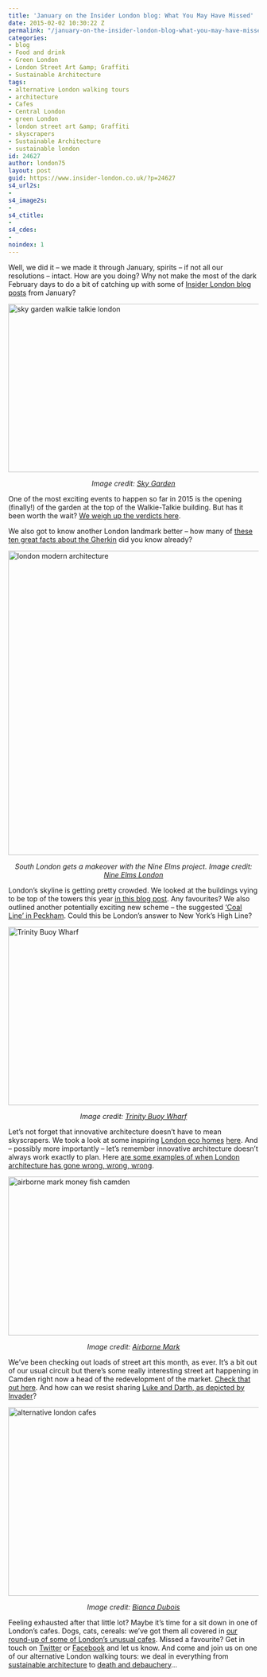 ```yaml
---
title: 'January on the Insider London blog: What You May Have Missed'
date: 2015-02-02 10:30:22 Z
permalink: "/january-on-the-insider-london-blog-what-you-may-have-missed/"
categories:
- blog
- Food and drink
- Green London
- London Street Art &amp; Graffiti
- Sustainable Architecture
tags:
- alternative London walking tours
- architecture
- Cafes
- Central London
- green London
- london street art &amp; Graffiti
- skyscrapers
- Sustainable Architecture
- sustainable london
id: 24627
author: london75
layout: post
guid: https://www.insider-london.co.uk/?p=24627
s4_url2s:
- 
s4_image2s:
- 
s4_ctitle:
- 
s4_cdes:
- 
noindex: 1
---
```


Well, we did it &#8211; we made it through January, spirits &#8211; if not all our resolutions &#8211; intact. How are you doing? Why not make the most of the dark February days to do a bit of catching up with some of <a href="https://www.insider-london.co.uk/blog/" target="_blank">Insider London blog posts</a> from January?

<img class="aligncenter wp-image-24455 size-full" src="/wp-content/uploads/2015/01/sky-garden.jpg" alt="sky garden walkie talkie london" width="569" height="339" />

<p style="text-align: center;">
  <em>Image credit: <a href="http://skygarden.london/sky-garden" target="_blank">Sky Garden</a></em>
</p>

One of the most exciting events to happen so far in 2015 is the opening (finally!) of the garden at the top of the Walkie-Talkie building. But has it been worth the wait? <a href="/the-opening-of-the-walkie-talkie-sky-garden/" target="_blank">We weigh up the verdicts here</a>.

We also got to know another London landmark better &#8211; how many of <a href="/the-gherkin-up-close-ten-great-facts/" target="_blank">these ten great facts about the Gherkin</a> did you know already?

<img class="aligncenter wp-image-24487 size-full" src="/wp-content/uploads/2014/12/ONE-1.jpg" alt="london modern architecture" width="569" height="613" />

<p style="text-align: center;">
  <em>South London gets a makeover with the Nine Elms project. Image credit: <a href="/londons-top-ten-skyscrapers-under-construction-in-2015/" target="_blank">Nine Elms London</a></em>
</p>

London&#8217;s skyline is getting pretty crowded. We looked at the buildings vying to be top of the towers this year <a href="/londons-top-ten-skyscrapers-under-construction-in-2015/" target="_blank">in this blog post</a>. Any favourites? We also outlined another potentially exciting new scheme &#8211; the suggested <a href="/the-peckham-coal-line-londons-own-high-line/" target="_blank">&#8216;Coal Line&#8217; in Peckham</a>. Could this be London&#8217;s answer to New York&#8217;s High Line?

<img class="aligncenter wp-image-24567 size-full" src="/wp-content/uploads/2015/01/BeFunky_container-city.jpg_mini.jpg" alt="Trinity Buoy Wharf" width="569" height="359" />

<p style="text-align: center;">
  <em>Image credit: <a href="http://www.trinitybuoywharf.com/" target="_blank">Trinity Buoy Wharf</a></em>
</p>

Let&#8217;s not forget that innovative architecture doesn&#8217;t have to mean skyscrapers. We took a look at some inspiring [London eco homes](/green-living-eco-homes-in-london/) <a href="/green-living-eco-homes-in-london/" target="_blank">here</a>. And &#8211; possibly more importantly &#8211; let&#8217;s remember innovative architecture doesn&#8217;t always work exactly to plan. Here <a href="/when-london-buildings-go-wrong/" target="_blank">are some examples of when London architecture has gone wrong, wrong, wrong</a>.

<img class="aligncenter wp-image-24578 size-full" src="/wp-content/uploads/2015/01/airborne-mark-camden.jpg" alt="airborne mark money fish camden" width="569" height="320" />

<p style="text-align: center;">
  <em>Image credit: <a href="http://airbornemark.com/blog" target="_blank">Airborne Mark</a></em>
</p>

We&#8217;ve been checking out loads of street art this month, as ever. It&#8217;s a bit out of our usual circuit but there&#8217;s some really interesting street art happening in Camden right now a head of the redevelopment of the market. <a href="/street-art-pictures-of-the-week-camden-market/" target="_blank">Check that out here</a>. And how can we resist sharing <a href="/street-art-pictures-of-the-week-eine-and-invaders-evolving-style/" target="_blank">Luke and Darth, as depicted by Invader</a>?

<img class="aligncenter wp-image-24527 size-full" src="/wp-content/uploads/2015/01/Cereal-killer-cafe.jpg" alt="alternative london cafes" width="569" height="380" />

<p style="text-align: center;">
  <em>Image credit: <a href="/londons-most-unusual-cafes/" target="_blank">Bianca Dubois</a></em>
</p>

Feeling exhausted after that little lot? Maybe it&#8217;s time for a sit down in one of London&#8217;s cafes. Dogs, cats, cereals: we&#8217;ve got them all covered in <a href="/londons-most-unusual-cafes/">our round-up of some of London&#8217;s unusual cafes</a>. Missed a favourite? Get in touch on <a href="https://twitter.com/insiderlondon">Twitter</a> or <a href="https://www.facebook.com/insiderlondon">Facebook</a> and let us know. And come and join us on one of our alternative London walking tours: we deal in everything from <a href="https://www.insider-london.co.uk/tours/sustainable-london-architecture-tour/">sustainable architecture</a> to <a href="/tours/the-death-and-debauchery-tour/">death and debauchery</a>&#8230;
